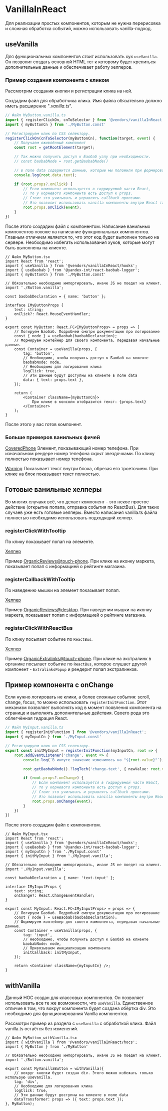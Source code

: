 # VanillaInReact

Для реализации простых компонентов, которым не нужна перерисовка и сложная обработка событий, можно использовать vanilla-подход.


## useVanilla

Для функциональных компонентов стоит использовать хук `useVanilla`.
Он позволит создать основной HTML тег к которому будет крепиться дополнительные данные и обеспечивает работу хелперов.


### Пример создания компонента с кликом

Рассмотрим создания кнопки и регистрации клика на ней. 

Создадим файл для обработчика клика.
Имя файла обязательно должно иметь расширение "_.vanilla.ts_".

```ts
// Файл MyButton.vanilla.ts
import { registerClickOn, cnToSelector } from '@vendors/vanillaInReact';
import { myButtonCn } from './MyButton.const'

// Регистрируем клик по CSS селектору.
registerClickOn(cnToSelector(myButtonCn), function(target, event) {
    // Получаем оживлённый компонент
    const root = getRootElement(target);

    // Так можно получить доступ к Баобаб узлу при необходимости. 
    // const baobabNode = root.getBaobabNode()

    // в поле data содержится данные, которые мы положили при формировании компонента.
    console.log(root.data.text);

    if (root.props?.onClick) {
        // Если компонент используется в гидрируемой части React,
        // то у корневого компонента есть доступ к props.
        // Стоит это учитывать и управлять callback пропсами.
        // Это позволит использовать vanilla компоненты внутри React так же как и традиционные
        root.props.onClick(event);
    }
})
```

После этого создадим файл с компонентом.
Написание ванильных компонентов похоже на написание функциональных компонентов.
Главным отличием является то, что этот код будет выполнен только на сервере.
Необходимо избегать использования хуков, которые могут быть выполнены на клиенте.

```tsx
// Файл MyButton.tsx
import React from 'react';
import { useVanilla } from '@vendors/vanillaInReact/hooks';
import { useBaobab } from '@yandex-int/react-baobab-logger';
import { myButtonCn } from './MyButton.const'

// Обязательно необходимо импортировать, иначе JS не поедет на клиент.
import './Button.vanilla';

const baobabDeclaration = { name: 'button' };

interface IMyButtonProps {
    text: string;
    onClick?: React.MouseEventHandler;
}

export const MyButton: React.FC<IMyButtonProps> = props => {
    // Логируем Баобаб. Подробней смотри документацию про логирование
    const { node } = useBaobab(baobabDeclaration);
    // Формируем контейнер для своего компонента, передавая начальные данные.
    const Container = useVanilla(props, {
        tag: 'button',
        // Необходимо, чтобы получить доступ к Баобаб на клиенте
        baobabNode: node,
        // Необходимо для логирования клика
        logClick: true,
        // Эти данные будут доступны на клиенте в поле data
        data: { text: props.text },
    });

    return (
        <Container className={myButtonCn}>
            При клике в консоли отобразится текст: {props.text}
        </Container>
    );
}
```

После этого у вас готов компонент.


### Больше примеров ванильных фичей

[CoveredPhone](../../features/Organic/Organic.components/CoveredPhone/CoveredPhone.vanilla.ts)
Элемент, показывающий номер телефона. При изначальном рендере номер телефона скрыт звездочками. По клику полностью показывает номер телефона.

[Warning](../../src/components/Warning/Warning.vanilla.ts)
Показывает текст внутри блока, обрезая его троеточием. При клике на блок показывает текст полностью.


## Готовые ванильные хелперы

Во многих случаях всё, что делает компонент - это некое простое действие (открытие попапа, отправка события по ReactBus).
Для таких случаев уже есть готовые хелперы. Вместо написания vanilla.ts файла полностью необходимо использовать подходящий хелпер.

### registerClickWithTooltip
По клику показывает попап на элементе.

[Хелпер](./vanillaInReact/vanillaInReact.helpers/registerClickWithTooltip.ts)

Пример [OrganicReviews@touch-phone](../../features/Organic/Organic.components/OrganicReviews/OrganicReviews@touch-phone.vanilla.ts).
При клике на иконку маркета, показывает попап с информацией о рейтинге магазина.

### registerCallbackWithTooltip
По наведению мышки на элемент показывает попап.

[Хелпер](./vanillaInReact.helpers/registerCallbackWithTooltip.ts)

Пример [OrganicReviews@desktop](../../components/Extralinks/Extralinks@touch-phone.vanilla.ts).
При наведении мышки на иконку маркета, показывает попап с информацией о рейтинге магазина.

### registerClickWithReactBus
По клику посылает событие по `ReactBus`.

[Хелпер](./vanillaInReact.helpers/registerClickWithReactBus.ts)

Пример [OrganicExtralinks@touch-phone](../../components/Extralinks/Extralinks@touch-phone.vanilla.ts).
При клике на экстралинк в органике посылает событие по `ReactBus`, которое слушает другой компонент - `ExtralinksPopup` и рендерит попап экстралинков.

## Пример компонента с onChange

Если нужно логировать не клики, а более сложные события: scroll, change, focus, то можно использовать `registerInitFunction`.
Этот механизм позволяет выполнять код в момент появления компонента на странице и выполнять дополнительные действия.
Своего рода это облегчённая гидрация React.

```ts
// Файл MyInput.vanilla.ts
import { registerInitFunction } from '@vendors/vanillaInReact';
import { myInputCn } from './MyInput.const'

// Регистрируем клик по CSS селектору.
export const initMyInput = registerInitFunction(myInputCn, root => {
    root.addEventListener('change', event => {
        console.log(`В инпуте значение изменилось на "${root.value}"`);

        root.getBaobabNode().?logTech('change-text', { newValue: root.value });

        if (root.props?.onChange) {
            // Если компонент используется в гидрируемой части React,
            // то у корневого компонента есть доступ к props.
            // Стоит это учитывать и управлять callback пропсами.
            // Это позволит использовать vanilla компоненты внутри React так же как и традиционные
            root.props.onChange(event);
        }
    })
})
```

После этого создадим файл с компонентом.

```tsx
// Файл MyInput.tsx
import React from 'react';
import { useVanilla } from '@vendors/vanillaInReact/hooks';
import { useBaobab } from '@yandex-int/react-baobab-logger';
import { myInputCn } from './MyInput.const'
import { initMyInput } from './MyInput.vanilla';

// Обязательно необходимо импортировать, иначе JS не поедет на клиент.
import './MyInput.vanilla';

const baobabDeclaration = { name: 'text-input' };

interface IMyInputProps {
    text: string;
    onChange?: React.ChangeEventHandler;
}

export const MyInput: React.FC<IMyInputProps> = props => {
    // Логируем Баобаб. Подробней смотри документацию про логирование
    const { node } = useBaobab(baobabDeclaration);
    // Формируем контейнер для своего компонента, передавая начальные данные.
    const Container = useVanilla(props, {
        tag: 'input',
        // Необходимо, чтобы получить доступ к Баобаб на клиенте
        baobabNode: node,
        // Привязываем инициализацию компонента
        initCallback: initMyInput,
    });

    return <Container className={myInputCn} />;
}
```

## withVanilla

Данный HOC создан для классовых компонентов.
Он позволяет использовать все те же возможности, что `useVanilla`.
Единственное отличие в том, что вокруг компонента будет создана обёртка div.
Это необходимо для функционирования Vanilla компонентов.

Рассмотри пример из раздела с `useVanilla` с обработкой клика.
Файл vanilla.ts остаётся без изменений.

```tsx
// Файл MyButton_withVanilla.tsx
import { withVanilla } from '@vendors/vanillaInReact/hocs';
import { MyButton } from './MyButton'

// Обязательно необходимо импортировать, иначе JS не поедет на клиент.
import './Button.vanilla';

export const MyVanillaButton = withVanilla({
    // вокруг кнопки будет создан div. Этого можно избежать только использую useVanilla.
    tag: 'div',
    // Необходимо для логирования клика
    logClick: true,
    // Эти данные будут доступны на клиенте в поле data
    dataTransformer: props => ({ text: props.text });
}, MyButton);
```
